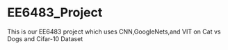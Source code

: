 # EE6483_Project
This is our EE6483 project which uses CNN,GoogleNets,and VIT on Cat vs Dogs and Cifar-10 Dataset
